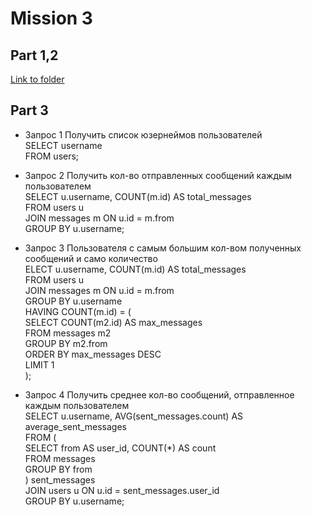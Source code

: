 # Mission 3

## Part 1,2 

[Link to folder](https://drive.google.com/drive/folders/1cUfD8jWtsl6yxNlOV80eIaVta48Thqib?usp=sharing)

## Part 3

- Запрос 1 Получить список юзернеймов пользователей\
SELECT username\
FROM users;

- Запрос 2 Получить кол-во отправленных сообщений каждым пользователем\
SELECT u.username, COUNT(m.id) AS total_messages\
FROM users u\
JOIN messages m ON u.id = m.from\
GROUP BY u.username;

- Запрос 3 Пользователя с самым большим кол-вом полученных сообщений и само количество\
ELECT u.username, COUNT(m.id) AS total_messages\
FROM users u\
JOIN messages m ON u.id = m.from\
GROUP BY u.username\
HAVING COUNT(m.id) = (\
SELECT COUNT(m2.id) AS max_messages\
FROM messages m2\
GROUP BY m2.from\
ORDER BY max_messages DESC\
LIMIT 1\
);

- Запрос 4 Получить среднее кол-во сообщений, отправленное каждым пользователем\
SELECT u.username, AVG(sent_messages.count) AS average_sent_messages\
FROM (\
SELECT from AS user_id, COUNT(*) AS count\
FROM messages\
GROUP BY from\
) sent_messages\
JOIN users u ON u.id = sent_messages.user_id\
GROUP BY u.username;
  

